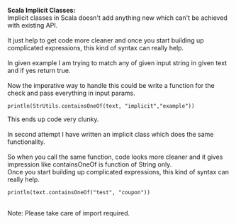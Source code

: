 <b>Scala Implicit Classes:</b><br/>
Implicit classes in Scala doesn't add anything new which can't be achieved with existing API.
<br/><br/>
It just help to get code more cleaner and once you start building up complicated expressions, this kind of syntax can really help.
<br/><br/>
In given example I am trying to match any of given input string in given text and if yes return true.
<br/><br/>
Now the imperative way to handle this could be write a function for the check and pass everything in input params.
```
println(StrUtils.containsOneOf(text, "implicit","example"))
```
This ends up code very clunky.
<br/><br/>
In second attempt I have written an implicit class which does the same functionality. 
<br/><br/>
So when you call the same function, code looks more cleaner and it gives impression like containsOneOf is function of String only.
<br/>
Once you start building up complicated expressions, this kind of syntax can really help.
```
println(text.containsOneOf("test", "coupon"))
```
<br/>
Note: Please take care of import required.

